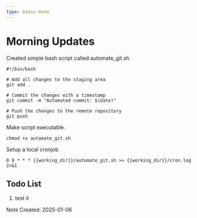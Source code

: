 ```yaml
---
type: basic-note
---
```


# Morning Updates

Created simple bash script called automate_git.sh

```
#!/bin/bash

# Add all changes to the staging area
git add .

# Commit the changes with a timestamp
git commit -m "Automated commit: $(date)"

# Push the changes to the remote repository
git push
```

Make script executable.

```
chmod +x automate_git.sh
```

Setup a local cronjob

```
0 9 * * * {{working_dir}}/automate_git.sh >> {{working_dir}}/cron.log 2>&1
```

## Todo List

1. test it 

Note Created: 2025-01-06
